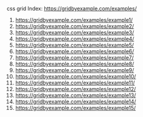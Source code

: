 css grid 
Index: https://gridbyexample.com/examples/

1. https://gridbyexample.com/examples/example1/
2. https://gridbyexample.com/examples/example2/
3. https://gridbyexample.com/examples/example3/
4. https://gridbyexample.com/examples/example4/
5. https://gridbyexample.com/examples/example5/
6. https://gridbyexample.com/examples/example6/
7. https://gridbyexample.com/examples/example7/
8. https://gridbyexample.com/examples/example8/
9. https://gridbyexample.com/examples/example9/
10. https://gridbyexample.com/examples/example10/
11. https://gridbyexample.com/examples/example11/
12. https://gridbyexample.com/examples/example12/
13. https://gridbyexample.com/examples/example13/
14. https://gridbyexample.com/examples/example14/
15. https://gridbyexample.com/examples/example15/